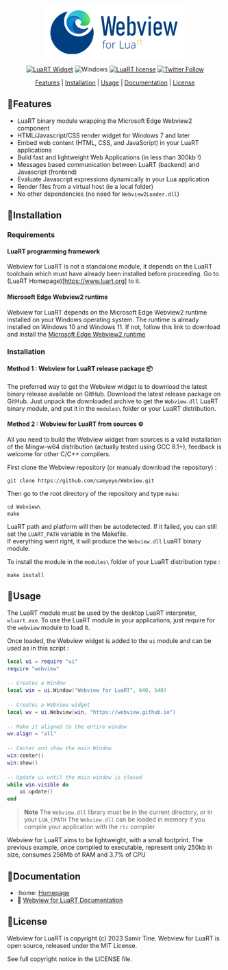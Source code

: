 <div align="center">

![Webview for LuaRT][title] 

[![LuaRT Widget](https://badgen.net/badge/LuaRT/Widget/yellow)](https://www.luart.org/)
![Windows](https://badgen.net/badge/Windows/10%20and%20later/blue?icon=windows)
[![LuaRT license](https://badgen.net/badge/License/MIT/green)](#license)
[![Twitter Follow](https://img.shields.io/twitter/follow/__LuaRT__?style=social)](https://www.twitter.com/__LuaRT__)

[Features](#small_blue_diamondfeatures) |
[Installation](#small_blue_diamondinstallation) |
[Usage](#small_blue_diamondusage) |
[Documentation](https://www.luart.org/doc/webview/index.html) |
[License](#small_blue_diamondlicense)

</div>
   
## :small_blue_diamond:Features

- LuaRT binary module wrapping the Microsoft Edge Webview2 component
- HTML/Javascript/CSS render widget for Windows 7 and later
- Embed web content (HTML, CSS, and JavaScript) in your LuaRT applications
- Build fast and lightweight Web Applications (in less than 300kb !)
- Messages based communication between LuaRT (backend) and Javascript (frontend)
- Evaluate Javascript expressions dynamically in your Lua application
- Render files from a virtual host (ie a local folder)
- No other dependencies (no need for `Webview2Loader.dll`)
  
## :small_blue_diamond:Installation

### Requirements

#### LuaRT programming framework
Webview for LuaRT is not a standalone module, it depends on the LuaRT toolchain which must have already been installed before proceeding.
Go to (LuaRT Homepage)[https://www.luart.org] to it.

#### Microsoft Edge Webview2 runtime
Webview for LuaRT depends on the Microsoft Edge Webview2 runtime installed on your Windows operating system.
The runtime is already installed on Windows 10 and Windows 11. If not, follow this link to download and install the [Microsoft Edge Webview2 runtime](https://developer.microsoft.com/fr-fr/microsoft-edge/webview2/)

### Installation

#### Method 1 : Webview for LuaRT release package :package:

The preferred way to get the Webview widget is to download the latest binary release available on GitHub.
Download the latest release package on GitHub. Just unpack the downloaded archive to get the `Webview.dll` LuaRT binary module, and put it in the `modules\` folder or your LuaRT distribution.
  
#### Method 2 : Webview for LuaRT from sources :gear:

All you need to build the Webview widget from sources is a valid installation of the Mingw-w64 distribution (actually tested using GCC 8.1+), feedback is welcome for other C/C++ compilers.

First clone the Webview repository (or manualy download the repository) :
```
git clone https://github.com/samyeyo/Webview.git
```

Then go to the root directory of the repository and type ```make```:

```
cd Webview\
make
```
LuaRT path and platform will then be autodetected. If it failed, you can still set the `LUART_PATH` variable in the Makefile.  
If everything went right, it will produce the `Webview.dll` LuaRT binary module.

To install the module in the `modules\` folder of your LuaRT distribution type :

```
make install
```

## :small_blue_diamond:Usage
The LuaRT module must be used by the desktop LuaRT interpreter, `wluart.exe`.
To use the LuaRT module in your applications, just require for the `webview` module to load it.

Once loaded, the Webview widget is added to the `ui` module and can be used as in this script :
```lua
local ui = require "ui"
require "webview"

-- Creates a Window
local win = ui.Window("Webview for LuaRT", 640, 540)

-- Creates a Webview widget
local wv = ui.Webview(win, "https://webview.github.io")

-- Make it aligned to the entire window
wv.align = "all"

-- Center and show the main Window
win:center()
win:show()

-- Update ui until the main window is closed
while win.visible do
    ui.update()
end
```
> **Note**
> The `Webview.dll` library must be in the current directory, or in your `LUA_CPATH` 
> The `Webview.dll` can be loaded in memory if you compile your application with the `rtc` compiler

Webview for LuaRT aims to be lightweight, with a small footprint. The previous example, once compiled to executable, represent only 250kb in size, consumes 256Mb of RAM and 3.7% of CPU

## :small_blue_diamond:Documentation
  
- :home: [Homepage](http://webview.github.io/index.html)
- :book: [Webview for LuaRT Documentation](http://www.luart.org/doc/webview.html)
  
## :small_blue_diamond:License
  
Webview for LuaRT is copyright (c) 2023 Samir Tine.
Webview for LuaRT is open source, released under the MIT License.

See full copyright notice in the LICENSE file.

[title]: contrib/Webview.png
